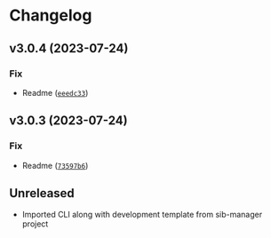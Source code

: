 # Changelog

<!--next-version-placeholder-->

## v3.0.4 (2023-07-24)

### Fix

* Readme ([`eeedc33`](https://github.com/djangoldp-packages/djangoldp/commit/eeedc3378ed3f4e454377431da6bb50202efdcdc))

## v3.0.3 (2023-07-24)

### Fix

* Readme ([`73597b6`](https://github.com/djangoldp-packages/djangoldp/commit/73597b65430a4d23306f78def0331bda60857493))


## Unreleased

* Imported CLI along with development template from sib-manager project
